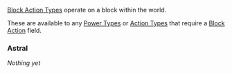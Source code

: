 [Block Action Types](https://origins.readthedocs.io/en/1.10.0/types/block_action_types/) operate on a block within the world.

These are available to any [Power Types](https://origins.readthedocs.io/en/1.10.0/types/power_types/) or [Action Types](https://origins.readthedocs.io/en/1.10.0/types/action_types/) that require a [Block Action](https://origins.readthedocs.io/en/1.10.0/types/block_action_types/) field.

### Astral

*Nothing yet*